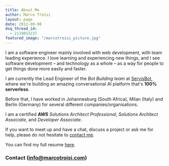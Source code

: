 ```yaml
---
title: About Me
author: Marco Troisi
layout: page
date: 2012-09-08
dsq_thread_id:
  - 2118053237
featured_image: "/marcotroisi_picture.jpg"
---
```

I am a software engineer mainly involved with web development, with team leading experience. I love learning and experiencing new things, and I see software development – and technology as a whole – as a way for people to get things done more easily and faster.

I am currently the Lead Engineer of the *Bot Building team* at [ServisBot](https://servisbot.com), where we're building an amazing conversational AI platform that's **100% serverless**.

Before that, I have worked in Johannesburg (South Africa), Milan (Italy) and Berlin (Germany) for several different companies/organisations. 

I am a certified *__AWS__ Solutions Architect Professional*, *Solutions Architect Associate*, and *Developer Associate*. 

If you want to meet up and have a chat, discuss a project or ask me for help, please do not hesitate to [contact me](https://www.marcotroisi.com/contact/).

You can find my full resume [here](https://www.dropbox.com/s/bu19cfek7nqxc83/CV_MarcoTroisi.pdf?dl=0).

### Contact (info@marcotroisi.com)
